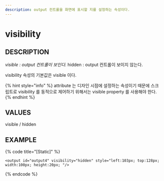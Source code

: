 ```yaml
---
description: output 컨트롤을 화면에 표시할 지를 설정하는 속성이다.
---
```


# visibility

## DESCRIPTION

_visible : output 컨트롤이 보인다._ hidden : output 컨트롤이 보이지 않는다.

visibility 속성의 기본값은 visible 이다.

{% hint style="info" %}
attribute 는 디자인 시점에 설정하는 속성이기 때문에 스크립트로 visibility 를 동적으로 제어하기 위해서는 visible property 를 사용해야 한다.
{% endhint %}

## VALUES

visible / hidden

## EXAMPLE

{% code title="\[Static\]" %}
```markup
<output id="output4" visibility="hidden" style="left:103px; top:128px; 
width:100px; height:20px; "/>
```
{% endcode %}

